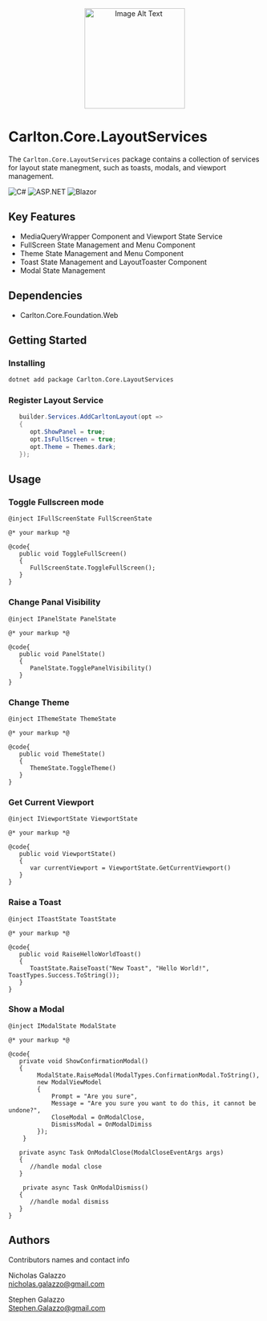 <div align="center">
   <img src="../../images/CarltonLogo.png" alt="Image Alt Text" width="200" />
</div>

# Carlton.Core.LayoutServices

The `Carlton.Core.LayoutServices` package contains a collection of services for layout state manegment, such as toasts, modals, and viewport management.

![C#](https://img.shields.io/badge/language-C%23-blue)
![ASP.NET](https://img.shields.io/badge/ASP.NET-blue)
![Blazor](https://img.shields.io/badge/Blazor-blue)

## Key Features

- MediaQueryWrapper Component and Viewport State Service
- FullScreen State Management and Menu Component
- Theme State Management and Menu Component
- Toast State Management and LayoutToaster Component
- Modal State Management


## Dependencies

* Carlton.Core.Foundation.Web

## Getting Started

### Installing

```bash
dotnet add package Carlton.Core.LayoutServices
```

### Register Layout Service

```cs
   builder.Services.AddCarltonLayout(opt =>
   {
      opt.ShowPanel = true;
      opt.IsFullScreen = true;
      opt.Theme = Themes.dark;
   }); 
```
## Usage

### Toggle Fullscreen mode

```cshtml
@inject IFullScreenState FullScreenState

@* your markup *@

@code{
   public void ToggleFullScreen()
   {
      FullScreenState.ToggleFullScreen();
   }
}
```
### Change Panal Visibility

```cshtml
@inject IPanelState PanelState

@* your markup *@

@code{
   public void PanelState()
   {
      PanelState.TogglePanelVisibility()
   }
}
```

### Change Theme 

```cshtml
@inject IThemeState ThemeState

@* your markup *@

@code{
   public void ThemeState()
   {
      ThemeState.ToggleTheme()
   }
}
```

### Get Current Viewport

```cshtml
@inject IViewportState ViewportState

@* your markup *@

@code{
   public void ViewportState()
   {
      var currentViewport = ViewportState.GetCurrentViewport()
   }
}
```
### Raise a Toast

```cshtml
@inject IToastState ToastState

@* your markup *@

@code{
   public void RaiseHelloWorldToast()
   {
      ToastState.RaiseToast("New Toast", "Hello World!", ToastTypes.Success.ToString());
   }
}
```

### Show a Modal

```cshtml
@inject IModalState ModalState

@* your markup *@

@code{
   private void ShowConfirmationModal()
   {
        ModalState.RaiseModal(ModalTypes.ConfirmationModal.ToString(),
        new ModalViewModel
        {
            Prompt = "Are you sure",
            Message = "Are you sure you want to do this, it cannot be undone?",
            CloseModal = OnModalClose,
            DismissModal = OnModalDimiss
        });
    }

   private async Task OnModalClose(ModalCloseEventArgs args)
   {
      //handle modal close
   }

    private async Task OnModalDismiss()
   {
      //handle modal dismiss
   }
}
```

## Authors

Contributors names and contact info

Nicholas Galazzo  
nicholas.galazzo@gmail.com

Stephen Galazzo  
Stephen.Galazzo@gmail.com

